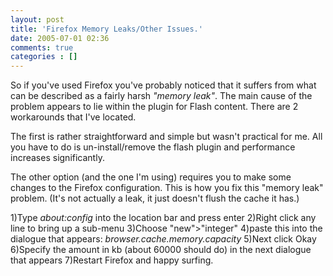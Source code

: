 ```yaml
---
layout: post
title: 'Firefox Memory Leaks/Other Issues.'
date: 2005-07-01 02:36
comments: true
categories : []
---  
```


So if you've used Firefox you've probably noticed that it suffers from what can be described as a fairly harsh <i>"memory leak"</i>. The main cause of the problem appears to lie within the plugin for Flash content. There are 2 workarounds that I've located.

The first is rather straightforward and simple but wasn't practical for me. All you have to do is un-install/remove the flash plugin and performance increases significantly.

The other option (and the one I'm using) requires you to make some changes to the Firefox configuration. This is how you fix this "memory leak" problem. (It's not actually a leak, it just doesn't flush the cache it has.)

1)Type <i>about:config</i> into the location bar and press enter
2)Right click any line to bring up a sub-menu
3)Choose "new">"integer"
4)paste this into the dialogue that appears: <i>browser.cache.memory.capacity</i>
5)Next click Okay
6)Specify the amount in kb (about 60000 should do) in the next dialogue that appears
7)Restart Firefox and happy surfing.

